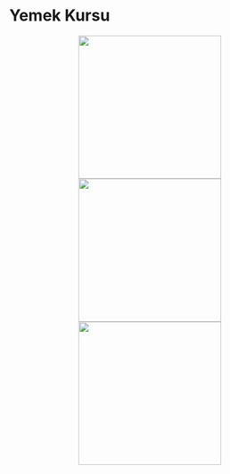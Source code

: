 # Yemek Kursu
<p align="center">
  <img src="https://user-images.githubusercontent.com/36340518/164986110-9e1b6cc0-004a-4803-a954-f5509f5c2673.jpg" width="256"/>
  <img src="https://user-images.githubusercontent.com/36340518/164986112-346bd440-7e3e-4a2c-ba92-7deec4c269b1.jpg" width="256"/>
  <img src="https://user-images.githubusercontent.com/36340518/164986113-194556dd-71e8-49cc-b2c6-57228fb22b2f.jpg" width="256"/>
</p>
